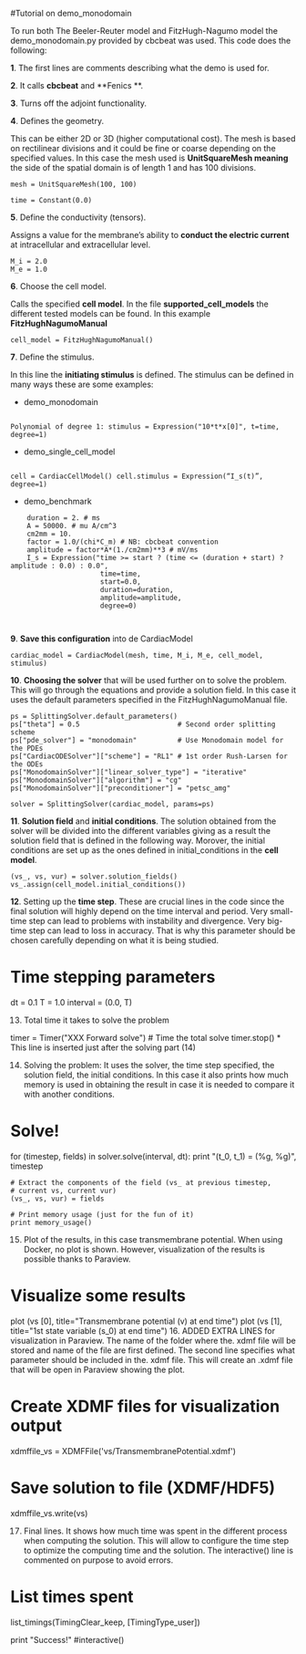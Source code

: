 #Tutorial on demo_monodomain

To run both The Beeler-Reuter model and FitzHugh-Nagumo model the demo_monodomain.py provided by cbcbeat was used. This code does the following: 

**1**.	The first lines are comments describing what the demo is used for. 

**2**.	It calls **cbcbeat** and **Fenics **.

**3**.	Turns off the adjoint functionality.

**4**.	Defines the geometry.

This can be either 2D or 3D (higher computational cost). The mesh is based on rectilinear divisions and it could be fine or coarse depending on the specified values. In this case the mesh used is **UnitSquareMesh meaning** the side of the spatial domain is of length 1 and has 100 divisions.
```
mesh = UnitSquareMesh(100, 100)

time = Constant(0.0)
```

**5**.	Define the conductivity (tensors).

Assigns a value for the membrane’s ability to **conduct the electric current** at intracellular and extracellular level. 
```
M_i = 2.0
M_e = 1.0
```

**6**.	Choose the cell model.

Calls the specified **cell model**. In the file **supported_cell_models** the different tested models can be found.  In this example **FitzHughNagumoManual**
```
cell_model = FitzHughNagumoManual() 

```

**7**.	Define the stimulus.

In this line the  **initiating stimulus** is defined. The stimulus can be defined in many ways these are some examples: 

- demo_monodomain
 
```

Polynomial of degree 1: stimulus = Expression("10*t*x[0]", t=time, degree=1)
```

- demo_single_cell_model

```

cell = CardiacCellModel() cell.stimulus = Expression(“I_s(t)”, degree=1)
```


- demo_benchmark
```
    duration = 2. # ms
    A = 50000. # mu A/cm^3
    cm2mm = 10.
    factor = 1.0/(chi*C_m) # NB: cbcbeat convention
    amplitude = factor*A*(1./cm2mm)**3 # mV/ms
    I_s = Expression("time >= start ? (time <= (duration + start) ? amplitude : 0.0) : 0.0",
                      time=time,
                      start=0.0,
                      duration=duration,
                      amplitude=amplitude,
                      degree=0)
                    
                      
```

**9**.	**Save this configuration** into de CardiacModel
```
cardiac_model = CardiacModel(mesh, time, M_i, M_e, cell_model, stimulus)
```

**10**.	**Choosing the  solver** that will be used further on to solve the problem. This will go through the equations and provide a solution field. In this case it uses the default parameters specified in the FitzHughNagumoManual file. 

```
ps = SplittingSolver.default_parameters()
ps["theta"] = 0.5                        # Second order splitting scheme
ps["pde_solver"] = "monodomain"          # Use Monodomain model for the PDEs
ps["CardiacODESolver"]["scheme"] = "RL1" # 1st order Rush-Larsen for the ODEs
ps["MonodomainSolver"]["linear_solver_type"] = "iterative"
ps["MonodomainSolver"]["algorithm"] = "cg"
ps["MonodomainSolver"]["preconditioner"] = "petsc_amg"

solver = SplittingSolver(cardiac_model, params=ps)
```


**11**.	**Solution field** and **initial conditions**. The solution obtained from the solver will be divided into the different variables giving as a result the solution field that is defined in the following way. Morover, the initial conditions are set up as the ones defined in initial_conditions in the **cell model**. 
```
(vs_, vs, vur) = solver.solution_fields()
vs_.assign(cell_model.initial_conditions())
```


**12**.	Setting up the **time step**. These are crucial lines in the code since the final solution will highly depend on the time interval and period. Very small-time step can lead to problems with instability and divergence. Very big-time step can lead to loss in accuracy. That is why this parameter should be chosen carefully depending on what it is being studied. 

# Time stepping parameters
dt = 0.1
T = 1.0
interval = (0.0, T)

13.	Total time it takes to solve the problem

timer = Timer("XXX Forward solve") # Time the total solve
timer.stop() * This line is inserted just after the solving part (14) 

14.	Solving the problem: It uses the solver, the time step specified, the solution field, the initial conditions. In this case it also prints how much memory is used in obtaining the result in case it is needed to compare it with another conditions. 
# Solve!
for (timestep, fields) in solver.solve(interval, dt):
    print "(t_0, t_1) = (%g, %g)", timestep

    # Extract the components of the field (vs_ at previous timestep,
    # current vs, current vur)
    (vs_, vs, vur) = fields

    # Print memory usage (just for the fun of it)
    print memory_usage()

15.	Plot of the results, in this case transmembrane potential. When using Docker, no plot is shown. However, visualization of the results is possible thanks to Paraview. 
# Visualize some results
plot (vs [0], title="Transmembrane potential (v) at end time")
      plot (vs [1], title="1st state variable (s_0) at end time")
16.	ADDED EXTRA LINES for visualization in Paraview. The name of the folder where the. xdmf file will be stored and name of the file are first defined. The second line specifies what parameter should be included in the. xdmf file. This will create an .xdmf file that will be open in Paraview showing the plot. 

# Create XDMF files for visualization output
xdmffile_vs = XDMFFile('vs/TransmembranePotential.xdmf')

# Save solution to file (XDMF/HDF5)
xdmffile_vs.write(vs)



17.	Final lines. It shows how much time was spent in the different process when computing the solution. This will allow to configure the time step to optimize the computing time and the solution. The interactive() line is commented on purpose to avoid errors. 
# List times spent
list_timings(TimingClear_keep, [TimingType_user])

print "Success!"
#interactive()

